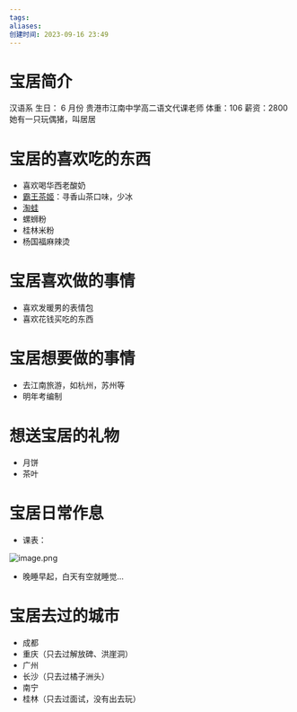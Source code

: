 ```yaml
---
tags: 
aliases: 
创建时间: 2023-09-16 23:49
---
```


# 宝居简介

汉语系
生日： 6 月份
贵港市江南中学高二语文代课老师
体重：106
薪资：2800
她有一只玩偶猪，叫居居

# 宝居的喜欢吃的东西

- 喜欢喝华西老酸奶
- [霸王茶姬](https://www.chagee.com/)：寻香山茶口味，少冰
- [淘蛙](http://www.tao-wa.com/)
- 螺蛳粉
- 桂林米粉
- 杨国福麻辣烫

# 宝居喜欢做的事情

- 喜欢发暖男的表情包
- 喜欢花钱买吃的东西



# 宝居想要做的事情

- 去江南旅游，如杭州，苏州等
- 明年考编制


# 想送宝居的礼物

- 月饼
- 茶叶

# 宝居日常作息

- 课表：

![image.png](https://zbn-picture-1319009493.cos.ap-guangzhou.myqcloud.com/public-pic/202309170015137.png)

- 晚睡早起，白天有空就睡觉...


# 宝居去过的城市

- 成都
- 重庆（只去过解放碑、洪崖洞）
- 广州
- 长沙（只去过橘子洲头）
- 南宁
- 桂林（只去过面试，没有出去玩）